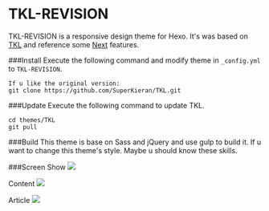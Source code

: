# TKL-REVISION
TKL-REVISION is a responsive design theme for Hexo. It's was based on [TKL](https://github.com/SuperKieran/TKL) and reference some [Next](https://github.com/iissnan/hexo-theme-next) features.

###Install
Execute the following command and modify theme in <code>_config.yml</code> to <code>TKL-REVISION</code>.
```
If u like the original version:
git clone https://github.com/SuperKieran/TKL.git

```

###Update
Execute the following command to update TKL.
``` 
cd themes/TKL
git pull
```
###Build
This theme is base on Sass and jQuery and use gulp to build it. If u want to change this theme's style. Maybe u should know these skills.

###Screen
Show
![](http://7bv937.com1.z0.glb.clouddn.com/qcyoung/TKL-REVISION-SHOW.png)
  
Content
![](http://7bv937.com1.z0.glb.clouddn.com/qcyoung/TKL-REVISION-CONTENT.png)

Article
![](http://7bv937.com1.z0.glb.clouddn.com/qcyoung/TKL-REVISION-ARTICLE.png)